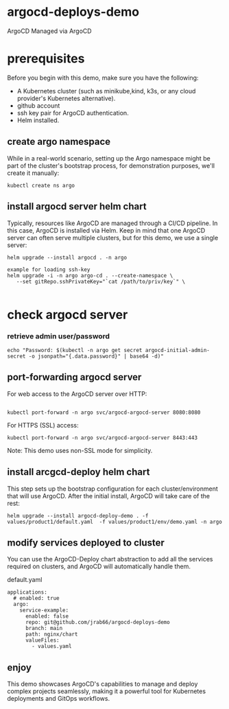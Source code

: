# argocd-deploys-demo

ArgoCD Managed via ArgoCD

# prerequisites

Before you begin with this demo, make sure you have the following:

* A Kubernetes cluster (such as minikube,kind, k3s, or any cloud provider's Kubernetes alternative).
* github account
* ssh key pair for ArgoCD authentication.
* Helm installed.



## create argo namespace
While in a real-world scenario, setting up the Argo namespace might be part of the cluster's bootstrap process, for demonstration purposes, we'll create it manually:

```
kubectl create ns argo
```

## install argocd server helm chart

Typically, resources like ArgoCD are managed through a CI/CD pipeline. In this case, ArgoCD is installed via Helm. Keep in mind that one ArgoCD server can often serve multiple clusters, but for this demo, we use a single server:

```
helm upgrade --install argocd . -n argo

example for loading ssh-key
helm upgrade -i -n argo argo-cd . --create-namespace \
   --set gitRepo.sshPrivateKey="`cat /path/to/priv/key`" \
   
```


# check argocd server  


### retrieve admin user/password

```
echo "Password: $(kubectl -n argo get secret argocd-initial-admin-secret -o jsonpath="{.data.password}" | base64 -d)"
```
## port-forwarding argocd server

For web access to the ArgoCD server over HTTP:


```

kubectl port-forward -n argo svc/argocd-argocd-server 8080:8080

```
For HTTPS (SSL) access:
```
kubectl port-forward -n argo svc/argocd-argocd-server 8443:443

```
Note: This demo uses non-SSL mode for simplicity.

## install arcgcd-deploy helm chart

This step sets up the bootstrap configuration for each cluster/environment that will use ArgoCD. After the initial install, ArgoCD will take care of the rest:

```
helm upgrade --install argocd-deploy-demo . -f values/product1/default.yaml  -f values/product1/env/demo.yaml -n argo
```

## modify services deployed to cluster

You can use the ArgoCD-Deploy chart abstraction to add all the services required on clusters, and ArgoCD will automatically handle them.

default.yaml
```
applications:
  # enabled: true
  argo:
    service-example:
      enabled: false
      repo: git@github.com/jrab66/argocd-deploys-demo
      branch: main
      path: nginx/chart
      valueFiles:
        - values.yaml

```

## enjoy

This demo showcases ArgoCD's capabilities to manage and deploy complex projects seamlessly, making it a powerful tool for Kubernetes deployments and GitOps workflows.
